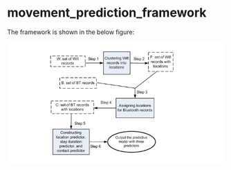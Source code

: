 # movement_prediction_framework

The framework is shown in the below figure:

![testing](https://github.com/lhvu2/movement_prediction_framework/blob/main/images/movement_prediction_step.png)
